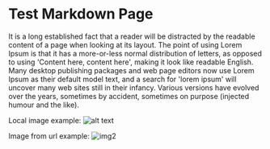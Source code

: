 # Test Markdown Page

It is a long established fact that a reader will be distracted by the readable
content of a page when looking at its layout.
The point of using Lorem Ipsum is that it has a more-or-less normal
distribution of letters, as opposed to using 'Content here, content here',
making it look like readable English. Many desktop publishing packages and
web page editors now use Lorem Ipsum as their default model text, and a search
for 'lorem ipsum' will uncover many web sites still in their infancy.
Various versions have evolved over the years, sometimes by accident, sometimes
on purpose (injected humour and the like).

Local image example:
![alt text](test.png)

Image from url example:
![img2](https://lh4.ggpht.com/wKrDLLmmxjfRG2-E-k5L5BUuHWpCOe4lWRF7oVs1Gzdn5e5yvr8fj-ORTlBF43U47yI=w300)
